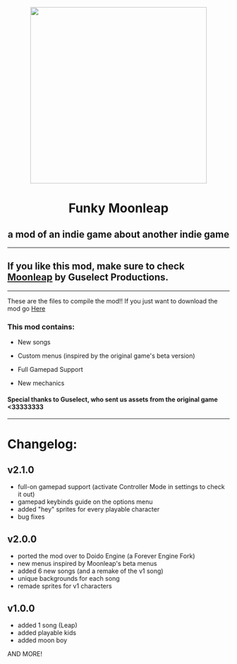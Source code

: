 <p align="center">
  <img src="https://media.discordapp.net/attachments/1014315289153904734/1098632917929959514/image0.gif" width="400"/></a>
  <h1 align="center">Funky Moonleap</h1>
  <h2 align="center">a mod of an indie game about another indie game</h2>
</p>

----------------------------------------------
## If you like this mod, make sure to check [Moonleap](https://store.steampowered.com/app/2166050/Moonleap/) by Guselect Productions.
----------------------------------------------
These are the files to compile the mod!!
If you just want to download the mod go [Here](https://gamebanana.com/mods/378720)

### This mod contains:
* New songs

* Custom menus (inspired by the original game's beta version)

* Full Gamepad Support

* New mechanics

#### Special thanks to Guselect, who sent us assets from the original game <33333333

----------------------------------------------
# Changelog:

## v2.1.0
* full-on gamepad support (activate Controller Mode in settings to check it out)
* gamepad keybinds guide on the options menu
* added "hey" sprites for every playable character
* bug fixes

## v2.0.0
* ported the mod over to Doido Engine (a Forever Engine Fork)
* new menus inspired by Moonleap's beta menus
* added 6 new songs (and a remake of the v1 song)
* unique backgrounds for each song
* remade sprites for v1 characters

## v1.0.0
* added 1 song (Leap)
* added playable kids
* added moon boy

AND MORE!